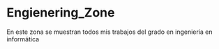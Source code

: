 # Engienering_Zone
En este zona se muestran todos mis trabajos del grado en ingeniería en informática
